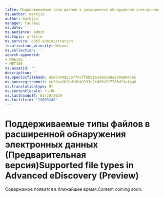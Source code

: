 ```yaml
---
title: Поддерживаемые типы файлов в расширенной обнаружения электронных данных (Предварительная версия)
ms.author: markjjo
author: markjjo
manager: laurawi
ms.date: ''
ms.audience: Admin
ms.topic: article
ms.service: o365-administration
localization_priority: Normal
ms.collection: ''
search.appverid:
- MOE150
- MET150
ms.assetid: ''
description: ''
ms.openlocfilehash: 856b704d25b7f45ffbbb1624ab6a0e840a984765
ms.sourcegitcommit: ee28ee2b2bdfd049333c2f495d7f7780d13af4a6
ms.translationtype: MT
ms.contentlocale: ru-RU
ms.lasthandoff: 01/29/2019
ms.locfileid: "29608248"
---
```

# <a name="supported-file-types-in-advanced-ediscovery-preview"></a><span data-ttu-id="608c6-102">Поддерживаемые типы файлов в расширенной обнаружения электронных данных (Предварительная версия)</span><span class="sxs-lookup"><span data-stu-id="608c6-102">Supported file types in Advanced eDiscovery (Preview)</span></span>

<span data-ttu-id="608c6-103">Содержимое появится в ближайшее время.</span><span class="sxs-lookup"><span data-stu-id="608c6-103">Content coming soon.</span></span>